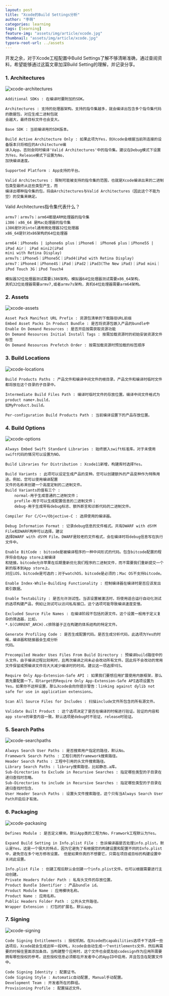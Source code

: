 ```yaml
---
layout: post
title: "Xcode的Build Settings分析"
author: "李萌"
categories: learning
tags: [learning]
feature-img: "assets/img/article/xcode.jpg"
thumbnail: "assets/img/article/xcode.jpg"
typora-root-url: ../assets
---
```


开发之余，对于Xcode工程配置中Build Settings了解不够清晰准确，通过查阅资料，希望能够通过这篇文章加深Build Setting的理解，并记录分享。

### 1. Architectures

![xcode-architectures](https://raw.githubusercontent.com/limeng99/limeng99.github.io/master/assets/img/screenshots/xcode-architectures.png)

```
Additional SDKs : 在编译时要附加的SDK。

Architectures : 支持的处理器架构。支持的指令集越多，就会编译出包含多个指令集代码的数据包，对应生成二进制包就
会越大，最终目标文件也会变大。

Base SDK : 当前编译用的SDK版本。

Build Active Architecture Only : 如果此项为Yes，则Xcode会根据当前所连接的设备版本只将相应的Architecture编
译入App。否则会同时编译'Valid Architectures'中的指令集。建议在Debug模式下设置为Yes，Release模式下设置为No，
加快编译速度。

Supported Platform : App支持的平台。

Valid Architectures : 限制可能被支持的指令集的范围，也就是Xcode编译出来的二进制包类型最终从这些类型产生，而
编译出哪种指令集的包，将由Architectures与Valid Architectures（因此这个不能为空）的交集来确定。
```

Valid Architectures指令集代表什么？

```
armv7｜armv7s｜arm64都是ARM处理器的指令集
i386｜x86_64 是Mac处理器的指令集
i386是针对intel通用微处理器32位处理器
x86_64是针对x86架构的64位处理器

arm64：iPhone6s | iphone6s plus｜iPhone6｜ iPhone6 plus｜iPhone5S | iPad Air｜ iPad mini2(iPad 
mini with Retina Display)
armv7s：iPhone5｜iPhone5C｜iPad4(iPad with Retina Display)
armv7：iPhone4｜iPhone4S｜iPad｜iPad2｜iPad3(The New iPad)｜iPad mini｜iPod Touch 3G｜iPod Touch4

模拟器32位处理器测试需要i386架构，模拟器64位处理器测试需要x86_64架构，
真机32位处理器需要armv7,或者armv7s架构，真机64位处理器需要arm64架构。
```

### 2. Assets

![xcode-assets](https://raw.githubusercontent.com/limeng99/limeng99.github.io/master/assets/img/screenshots/xcode-assets.png)

```
Asset Pack Manifest URL Prefix : 资源包清单的下载路径URL前缀
Embed Asset Packs In Product Bundle : 是否将资源包嵌入产品的bundle中
Enable On Demand Resources : 是否开启按需获取资源功能
On Demand Resources Initial Install Tags : 按需加载资源时的初始安装资源文件标签
On Demand Resources Prefetch Order : 按需加载资源时预加载的标签顺序
```

### 3. Build Locations

![xcode-locations](https://raw.githubusercontent.com/limeng99/limeng99.github.io/master/assets/img/screenshots/xcode-locations.png)

```
Build Products Paths : 产品文件和编译中间文件的根目录。产品文件和编译时临时文件都将放在这个目录的子目录中。

Intermediate Build Files Path : 编译时临时文件的存放位置。编译中间文件格式为product name+.build，
如MyProduct.build。

Per-configuration Build Products Path : 当前编译设置下的产品存放位置。
```

### 4. Build Options

![xcode-options](https://raw.githubusercontent.com/limeng99/limeng99.github.io/master/assets/img/screenshots/xcode-options.png)

```
Always Embed Swift Standard Libraries : 始终嵌入swift标准库。对于未使用swift代码的情况可以设置为NO。

Build Libraries for Distribution : Xcode11新增，构建库时选择Yes。

Build Variants : 此项可以设定生成产品的变种。您可以创建额外的产品变种作为特殊用途。例如，您可以使用编译配置
文件的名称来创建一个高度定制的二进制文件。
Build Variants的值有三个 : 
	normal-用于生成普通的二进制文件；
	profile-用于可以生成配置信息的二进制文件；
	debug-用于生成带有debug标志、额外断言和诊断代码的二进制文件。
	
Compiler For C/C++/Objective-C : 选择使用的编译器。

Debug Information Format : 记录debug信息的文件格式。共有DWARF with dSYM File和DWARF两种可以选择。建议
选择DWARF with dSYM File。DWARF是较老的文件格式，会在编译时将debug信息写在执行文件中。

Enable BitCode : bitcode是被编译程序的一种中间形式的代码。包含bitcode配置的程序将会在App store上被编译
和链接。bitcode允许苹果在后期重新优化我们程序的二进制文件，而不需要我们重新提交一个新的版本到App store上。
对应iOS，bitcode是可选的；对于watchOS，bitcode是必须的；Mac OS不支持bitcode。

Enable Index-While-Building Functionality : 控制编译器在编译时是否应该发出索引数据。

Enable Testability : 是否允许测试性。当该设置被激活时，将使用适合运行自动化测试的选项构建产品，例如让测试可以访问私有接口。这个选项可能导致编译速度变慢。

Excluded Source File Names : 在编译阶段不包括的源文件。这个设置一般用于定义复杂的筛选器，比如，
*.$(CURRENT_ARCH).c排除基于正在构建的体系结构的特定文件。

Generate Profiling Code : 是否生成配置代码。是否生成分析代码，此选项为Yes的时候，编译器和链接器会生成分析
代码。

Precompiled Header Uses Files From Build Directory : 预编译build路径中的头文件。由于编译过程比较耗时，且两次编译之间未必会改动所有文件。因此将不会改动的常用文件保留成预编译文件将大大减少编译时的时间。建议这一项选择YES。

Require Only App-Extension-Safe API : 如果我们要想应用扩展使用内嵌框架，那么首先要配置一下。将target的Require Only App-Extension-Safe API选项设置为Yes。如果你不这样设置，那么Xcode会向你提示警告：linking against dylib not safe for use in application extensions。

Scan All Source Files for Includes : 扫描include文件所包含的所有源文件。

Validate Built Product : 这个选项决定了是否在编译的时候进行验证。验证的内容和app store的审查内容一致。默认选项是debug时不验证，release时验证。
```

### 5. Search Paths

![xcode-searchpaths](https://raw.githubusercontent.com/limeng99/limeng99.github.io/master/assets/img/screenshots/xcode-searchpaths.png)

```
Always Search User Paths : 是否搜索用户指定的路径，默认No。
Framework Search Paths : 工程引用的framework搜索路径。
Header Search Paths : 工程中引用的头文件搜索路径。
Library Search Paths : library搜索路径，比如静态.a库。
Sub-Directories to Exclude in Recursive Searches : 指定哪些类型的子目录在递归查找时忽略。
Sub-Directories to include in Recursive Searches : 指定哪些类型的子目录在递归查找时包含。
User Header Search Paths : 设置头文件搜索路径，这个只有当Always Search User Path开启后才有效。
```

### 6. Packaging
![xcode-packasing](https://raw.githubusercontent.com/limeng99/limeng99.github.io/master/assets/img/screenshots/xcode-packaging.png)

```
Defines Module : 是否定义模块。默认App类的工程为No，Framwork工程默认为Yes。

Expand Build Setting in Info.plist File : 告诉编译器是否处理info.plist。默认是Yes。这是一个很大的特点，因为它避免了有根据您的构建设置和配置不同的Info.plist中，避免您在多个地方修改设置。 但是如果你真的不想要它，只需在项目或目标的构建设置中关闭此设置。

Info.plist File : 创建工程后默认会创建一个info.plist文件。也可以根据需要进行主动创建。
Private Headers Folder Path : 私有头文件的存放位置。
Product Bundle Identifier : 产品bundle id。
Product Module Name : 应用模块名称。
Product Name : 应用名称。
Public Headers Folder Path : 公共头文件路径。
Wrapper Extension : 打包的扩展名，默认app。
```


### 7. Signing

![xcode-signing](https://raw.githubusercontent.com/limeng99/limeng99.github.io/master/assets/img/screenshots/xcode-signing.png)

```
Code Signing Entitlements : 授权机制。在Xcode的capabilities选项卡下选择一些选项后，Xcode就会生成这样一段XML，Xcode会自动生成一个entitlements文件，然后再需要的时候往里面添加条目。当构建整个应用时，这个文件也会提及给codesign作为应用所需要拥有哪些授权的参考。这些授权信息必须都在开发者中心的AppID中启用，并且包含在配置文件中。

Code Signing Identity : 配置证书。
Code Signing Style : Automatic自动配置, Manual手动配置。
Development Team : 开发者所在的群组。
Provisioning Profile : 配置描述文件。
```

